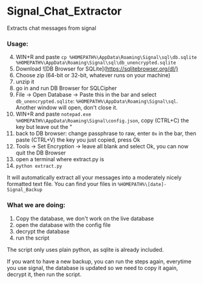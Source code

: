 # Signal_Chat_Extractor
Extracts chat messages from signal

### Usage:
4) WIN+R and paste 
   `cp %HOMEPATH%\AppData\Roaming\Signal\sql\db.sqlite %HOMEPATH%\AppData\Roaming\Signal\sql\db_unencrypted.sqlite`
5) Download ![DB Browser for SQLite]{https://sqlitebrowser.org/dl/}
6) Choose zip (64-bit or 32-bit, whatever runs on your machine) 
7) unzip it
8) go in and run DB Browser for SQLCipher
9)  File -> Open Database -> Paste this in the bar and select `db_unencrypted.sqlite`:
`%HOMEPATH%\AppData\Roaming\Signal\sql`. Another window will open, don't close it.
1) WIN+R and paste `notepad.exe %HOMEPATH%\AppData\Roaming\Signal\config.json`, copy (CTRL+C) the key but leave out the " 
2) back to DB browser: change passphrase to raw, enter `0x` in the bar, then paste (CTRL+V) the key you just copied, press Ok
3) Tools -> Set Encryption -> leave all blank and select Ok, you can now quit the DB Browser
4) open a terminal where extract.py is
5) `python extract.py`

It will automatically extract all your messages into a moderately nicely formatted text file. You can find your files in
`%HOMEPATH%\[date]-Signal_Backup`

### What we are doing:
1) Copy the database, we don't work on the live database
2) open the database with the config file
3) decrypt the database
4) run the script

The script only uses plain python, as sqlite is already included.

If you want to have a new backup, you can run the steps again, everytime you use signal, the database is updated so we need to copy it again, decrypt it, then run the script.